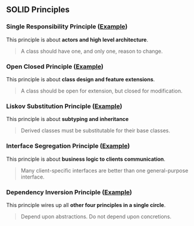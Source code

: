 ## SOLID Principles

### Single Responsibility Principle ([Example](./1-single-responsibility-principle.php))
This principle is about **actors and high level architecture**.
> A class should have one, and only one, reason to change.

### Open Closed Principle ([Example](./2-open-closed-principle.php))
This principle is about **class design and feature extensions**.
> A class should be open for extension, but closed for modification.

### Liskov Substitution Principle ([Example](./3-liskov-substitution-principle.php))
This principle is about **subtyping and inheritance**
> Derived classes must be substitutable for their base classes.

### Interface Segregation Principle ([Example](./4-interface-segregation-principle.php))
This principle is about **business logic to clients communication**.
> Many client-specific interfaces are better than one general-purpose interface.

### Dependency Inversion Principle ([Example](./5-dependency-inversion-principle.php))
This principle wires up all **other four principles in a single circle**.
> Depend upon abstractions. Do not depend upon concretions.